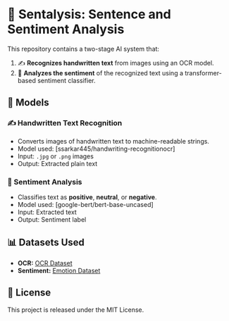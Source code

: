 # 🧠 Sentalysis: Sentence and Sentiment Analysis

This repository contains a two-stage AI system that:

1. ✍️ **Recognizes handwritten text** from images using an OCR model.
2. 💬 **Analyzes the sentiment** of the recognized text using a transformer-based sentiment classifier.

## 🧠 Models

### ✍️ Handwritten Text Recognition

* Converts images of handwritten text to machine-readable strings.
* Model used: \[ssarkar445/handwriting-recognitionocr\]
* Input: `.jpg` or `.png` images
* Output: Extracted plain text

### 💬 Sentiment Analysis

* Classifies text as **positive**, **neutral**, or **negative**.
* Model used: \[google-bert/bert-base-uncased\]
* Input: Extracted text
* Output: Sentiment label

## 📊 Datasets Used

* **OCR:** [OCR Dataset](https://www.kaggle.com/datasets/robikscube/textocr-text-extraction-from-images-dataset/) 
* **Sentiment:** [Emotion Dataset](https://www.kaggle.com/datasets/nelgiriyewithana/emotions) 

## 📄 License

This project is released under the MIT License.

